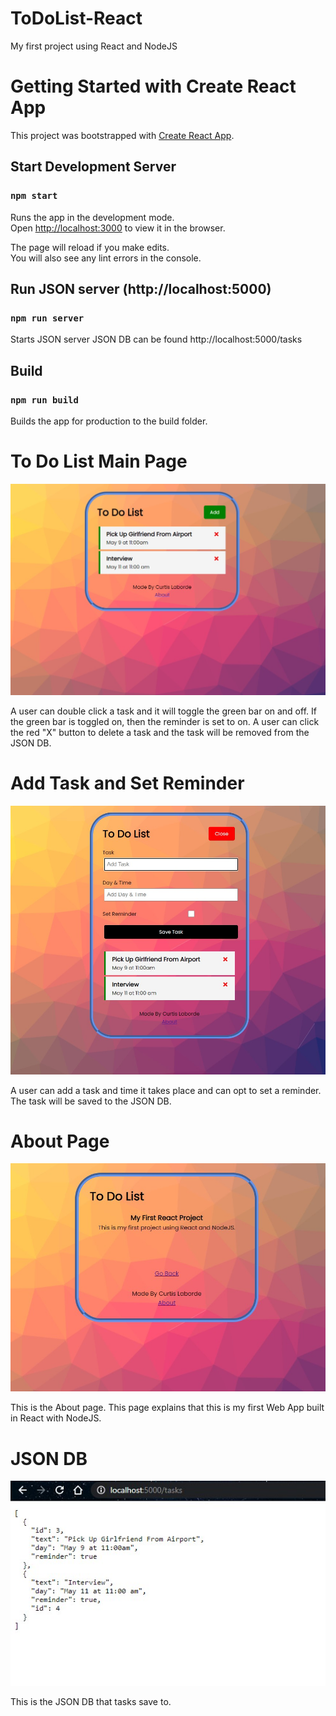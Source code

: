 # ToDoList-React
My first project using React and NodeJS


# Getting Started with Create React App

This project was bootstrapped with [Create React App](https://github.com/facebook/create-react-app).

## Start Development Server

### `npm start`

Runs the app in the development mode.\
Open [http://localhost:3000](http://localhost:3000) to view it in the browser.

The page will reload if you make edits.\
You will also see any lint errors in the console.



## Run JSON server (http://localhost:5000)

### `npm run server`

Starts JSON server
JSON DB can be found http://localhost:5000/tasks


## Build

### `npm run build`

Builds the app for production to the build folder.


# To Do List Main Page
<img src="https://github.com/clabo15/ToDoList-React/blob/912c8f89960aa415e6165ad4e7068a294a001f63/ToDoList-Pictures/todolist.jpg">

A user can double click a task and it will toggle the green bar on and off. If the green bar is toggled on, then the reminder is set to on. 
A user can click the red "X" button to delete a task and the task will be removed from the JSON DB.


# Add Task and Set Reminder 
<img src="https://github.com/clabo15/ToDoList-React/blob/912c8f89960aa415e6165ad4e7068a294a001f63/ToDoList-Pictures/addtask.jpg">

A user can add a task and time it takes place and can opt to set a reminder. The task will be saved to the JSON DB.


# About Page
<img src="https://github.com/clabo15/ToDoList-React/blob/912c8f89960aa415e6165ad4e7068a294a001f63/ToDoList-Pictures/about.jpg">

This is the About page. This page explains that this is my first Web App built in React with NodeJS.


# JSON DB
<img src="https://github.com/clabo15/ToDoList-React/blob/b4de971d7ef822665b4c9e55ef9ae2d9befcfef1/ToDoList-Pictures/jsonDB.jpg">

This is the JSON DB that tasks save to.
